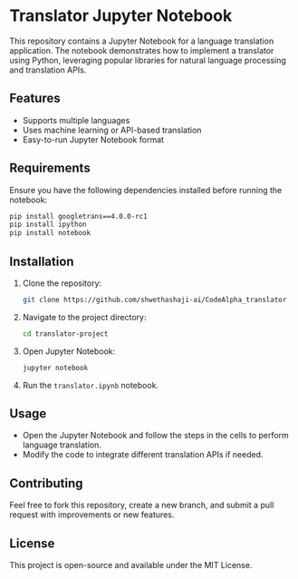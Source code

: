 # Translator Jupyter Notebook

This repository contains a Jupyter Notebook for a language translation application. The notebook demonstrates how to implement a translator using Python, leveraging popular libraries for natural language processing and translation APIs.

## Features
- Supports multiple languages
- Uses machine learning or API-based translation
- Easy-to-run Jupyter Notebook format

## Requirements
Ensure you have the following dependencies installed before running the notebook:

```bash
pip install googletrans==4.0.0-rc1
pip install ipython
pip install notebook
```

## Installation
1. Clone the repository:
   ```bash
   git clone https://github.com/shwethashaji-ai/CodeAlpha_translator
   ```
2. Navigate to the project directory:
   ```bash
   cd translator-project
   ```
3. Open Jupyter Notebook:
   ```bash
   jupyter notebook
   ```
4. Run the `translator.ipynb` notebook.

## Usage
- Open the Jupyter Notebook and follow the steps in the cells to perform language translation.
- Modify the code to integrate different translation APIs if needed.

## Contributing
Feel free to fork this repository, create a new branch, and submit a pull request with improvements or new features.

## License
This project is open-source and available under the MIT License.





